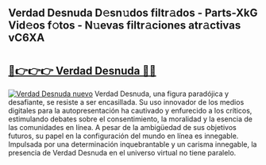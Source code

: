## Verdad Desnuda D𝚎sn𝚞dos filtr𝚊dos - Parts-XkG Vid𝚎os f𝚘tos - N𝚞evas filtr𝚊ciones atr𝚊ctivas vC6XA

# <h2><a href="http://mb72alk.tromn.icu/?c=Verdad+Desnuda">🔗👉👉👉 Verdad Desnuda 🔗🔗</a></h2>

[![Verdad Desnuda nuevo](https://i.imgur.com/pEAQMta.gif)](http://mb72alk.tromn.icu/?c=Verdad+Desnuda)
Verdad Desnuda, una figura paradójica y desafiante, se resiste a ser encasillada. Su uso innovador de los medios digitales para la autopresentación ha cautivado y enfurecido a los críticos, estimulando debates sobre el consentimiento, la moralidad y la esencia de las comunidades en línea. A pesar de la ambigüedad de sus objetivos futuros, su papel en la configuración del mundo en línea es innegable. Impulsada por una determinación inquebrantable y un carisma innegable, la presencia de Verdad Desnuda en el universo virtual no tiene paralelo.
